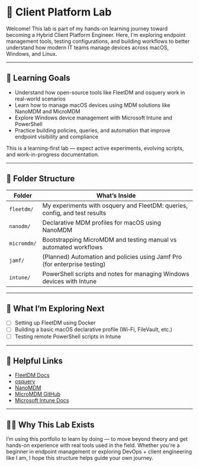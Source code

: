 # 🧪 Client Platform Lab

Welcome! This lab is part of my hands-on learning journey toward becoming a Hybrid Client Platform Engineer. Here, I'm exploring endpoint management tools, testing configurations, and building workflows to better understand how modern IT teams manage devices across macOS, Windows, and Linux.

---

## 🎯 Learning Goals

- Understand how open-source tools like FleetDM and osquery work in real-world scenarios
- Learn how to manage macOS devices using MDM solutions like NanoMDM and MicroMDM
- Explore Windows device management with Microsoft Intune and PowerShell
- Practice building policies, queries, and automation that improve endpoint visibility and compliance

This is a learning-first lab — expect active experiments, evolving scripts, and work-in-progress documentation.

---

## 🧱 Folder Structure

| Folder       | What’s Inside                                                                 |
|--------------|------------------------------------------------------------------------------|
| `fleetdm/`   | My experiments with osquery and FleetDM: queries, config, and test results   |
| `nanodm/`    | Declarative MDM profiles for macOS using NanoMDM                             |
| `micromdm/`  | Bootstrapping MicroMDM and testing manual vs automated workflows             |
| `jamf/`      | (Planned) Automation and policies using Jamf Pro (for enterprise testing)     |
| `intune/`    | PowerShell scripts and notes for managing Windows devices with Intune        |


---

## 🧠 What I’m Exploring Next

- [ ] Setting up FleetDM using Docker
- [ ] Building a basic macOS declarative profile (Wi-Fi, FileVault, etc.)
- [ ] Testing remote PowerShell scripts in Intune

---

## 🔗 Helpful Links

- [FleetDM Docs](https://fleetdm.com/docs)
- [osquery](https://osquery.io/)
- [NanoMDM](https://micromdm.io/nanomdm/)
- [MicroMDM GitHub](https://github.com/micromdm/micromdm)
- [Microsoft Intune Docs](https://learn.microsoft.com/en-us/mem/intune/)

---

## 🙋‍♂️ Why This Lab Exists

I’m using this portfolio to learn by doing — to move beyond theory and get hands-on experience with real tools used in the field. Whether you're a beginner in endpoint management or exploring DevOps + client engineering like I am, I hope this structure helps guide your own journey.